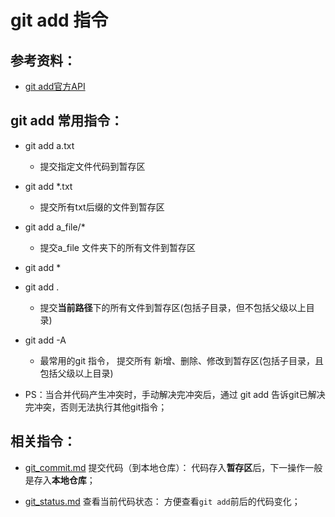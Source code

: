 # git add 指令

## 参考资料：
* [git add官方API](https://git-scm.com/docs/git-add)

## git add 常用指令： 
* git add a.txt
	* 提交指定文件代码到暂存区

* git add *.txt
	* 提交所有txt后缀的文件到暂存区

* git add a_file/*
	* 提交a_file 文件夹下的所有文件到暂存区

* git add *
* git add .
	* 提交**当前路径**下的所有文件到暂存区(包括子目录，但不包括父级以上目录)

* git add -A
	* 最常用的git 指令， 提交所有 新增、删除、修改到暂存区(包括子目录，且包括父级以上目录)

* PS：当合并代码产生冲突时，手动解决完冲突后，通过 git add 告诉git已解决完冲突，否则无法执行其他git指令；


## 相关指令：
* [git_commit.md](https://github.com/wteam-xq/testGit/blob/master/learn_log/git_commit.md) 提交代码（到本地仓库）： 代码存入**暂存区**后，下一操作一般是存入**本地仓库**； 

* [git_status.md](https://github.com/wteam-xq/testGit/blob/master/learn_log/git_status.md) 查看当前代码状态： 方便查看`git add`前后的代码变化；
